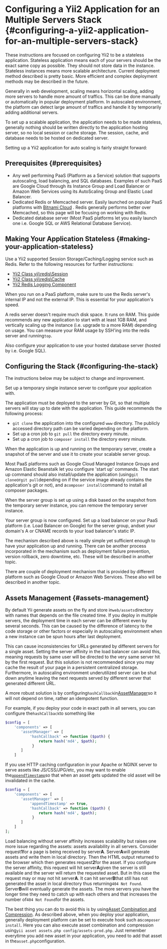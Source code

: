 # Configuring a Yii2 Application for an Multiple Servers Stack {#configuring-a-yii2-application-for-an-multiple-servers-stack}

These instructions are focused on configuring Yii2 to be a stateless application. Stateless application means each of your servers should be the exact same copy as possible. They should not store data in the instance. Stateless instances means more scalable architecture. Current deployment method described is pretty basic. More efficient and complex deployment methods may be described in the future.

Generally in web development, scaling means horizontal scaling, adding more servers to handle more amount of traffics. This can be done manually or automatically in popular deployment platform. In autoscaled environment, the platform can detect large amount of traffics and handle it by temporarily adding additional servers.

To set up a scalable application, the application needs to be made stateless, generally nothing should be written directly to the application hosting server, so no local session or cache storage. The session, cache, and database needs to be hosted on dedicated server.

Setting up a Yii2 application for auto scaling is fairly straight forward:

## Prerequisites {#prerequisites}

* Any well performing PaaS \(Platform as a Service\) solution that supports autoscaling, load balancing, and SQL databases. Examples of such PaaS are Google Cloud through its Instance Group and Load Balancer or Amazon Web Services using its AutoScaling Group and Elastic Load Balancer.
* Dedicated Redis or Memcached server. Easily launched on popular PaaS platforms with
  [Bitnami Cloud](https://bitnami.com/cloud)
  . Redis generally performs better over Memcached, so this page will be focusing on working with Redis.
* Dedicated database server \(Most PaaS platforms let you easily launch one i.e. Google SQL or AWS Relational Database Service\).

## Making Your Application Stateless {#making-your-application-stateless}

Use a Yii2 supported Session Storage/Caching/Logging service such as Redis. Refer to the following resources for further instructions:

* [Yii2 Class yii\redis\Session](http://www.yiiframework.com/doc-2.0/yii-redis-session.html)
* [Yii2 Class yii\redis\Cache](http://www.yiiframework.com/doc-2.0/yii-redis-cache.html)
* [Yii2 Redis Logging Component](https://github.com/JackyChan/yii2-redis-log)

When you run on a PaaS platform, make sure to use the Redis server's internal IP and not the external IP. This is essential for your application's speed.

A redis server doesn't require much disk space. It runs on RAM. This guide recommends any new application to start with at least 1GB RAM, and vertically scaling up the instance \(i.e. upgrade to a more RAM\) depending on usage. You can measure your RAM usage by SSH'ing into the redis server and running`top`.

Also configure your application to use your hosted database server \(hosted by i.e. Google SQL\).

## Configuring the Stack {#configuring-the-stack}

The instructions below may be subject to change and improvement.

Set up a temporary single instance server to configure your application with.

The application must be deployed to the server by Git, so that multiple servers will stay up to date with the application. This guide recommends the following process:

* `git clone`
  the application into the configured
  `www`
  directory. The publicly accessed directory path can be varied depending on the platform.
* Set up a cron job to
  `git pull`
  the directory every minute.
* Set up a cron job to
  `composer install`
  the directory every minute.

When the application is up and running on the temporary server, create a snapshot of the server and use it to create your scalable server group.

Most PaaS platforms such as Google Cloud Managed Instance Groups and Amazon Elastic Beanstalk let you configure 'start up' commands. The start up command should also install/update the application \(using`git clone`or`git pull`depending on if the service image already contains the application's git or not\), and a`composer install`command to install all composer packages.

When the server group is set up using a disk based on the snapshot from the temporary server instance, you can remove the temporary server instance.

Your server group is now configured. Set up a load balancer on your PaaS platform \(i.e. Load Balancer on Google\) for the server group, andset your domain's A or CNAME records to your load balancer's static IP.

The mechanism described above is really simple yet sufficient enough to have your application up and running. There can be another process incorporated in the mechanism such as deployment failure prevention, version rollback, zero downtime, etc. These will be described in another topic.

There are couple of deployment mechanism that is provided by different platform such as Google Cloud or Amazon Web Services. These also will be described in another topic.

## Assets Management {#assets-management}

By default Yii generate assets on the fly and store in`web/assets`directory with names that depends on the file created time. If you deploy in multiple servers, the deployment time in each server can be different even by several seconds. This can be caused by the difference of latency to the code storage or other factors or especially in autoscaling environment when a new instance can be spun hours after last deployment.

This can cause inconsistencies for URLs generated by different servers for a single asset. Setting the server affinity in the load balancer can avoid this, meaning requests by same user will be directed to the very same server hit by the first request. But this solution is not recommended since you may cache the result of your page in a persistent centralized storage. Furthermore, in autoscaling environment underutilized server can be shut down anytime leaving the next requests served by different server that generated different URL.

A more robust solution is by configuring`hashCallback`in[AssetManager](http://www.yiiframework.com/doc-2.0/yii-web-assetmanager.html#%24hashCallback-detail)so it will not depend on time, rather an idempotent function.

For example, if you deploy your code in exact path in all servers, you can configure the`hashCallback`to something like

```php
$config = [
    'components' => [
       'assetManager' => [
           'hashCallback' => function ($path) {
               return hash('md4', $path);
            }    
       ]
    ]

```

If you use HTTP caching configuration in your Apache or NGINX server to serve assets like JS/CSS/JPG/etc, you may want to enable the[`appendTimestamp`](http://www.yiiframework.com/doc-2.0/yii-web-assetmanager.html#%24appendTimestamp-detail)so that when an asset gets updated the old asset will be invalidated in the cache.

```php
$config = [
    'components' => [
       'assetManager' => [
           'appendTimestamp' => true,
           'hashCallback' => function ($path) {
               return hash('md4', $path);
            }    
       ]
    ]
];

```

Load balancing without server affinity increases scalability but raises one more issue regarding the assets: assets availability in all servers. Consider request**1**for a page is being received by server**A**. Server**A**will generate assets and write them in local directory. Then the HTML output returned to the browser which then generates request**2**for the asset. If you configure the server affinity, this request will hit server**A**given the server is still available and the server will return the requested asset. But in this case the request may or may not hit server**A**. It can hit server**B**that still has not generated the asset in local directory thus returning`404 Not Found`. Server**B**will eventually generate the assets. The more servers you have the longer time they need to catch up with each others and that increases the number of`404 Not Found`for the assets.

The best thing you can do to avoid this is by using[Asset Combination and Compression](http://www.yiiframework.com/doc-2.0/guide-structure-assets.html#combining-compressing-assets). As described above, when you deploy your application, generally deployment platform can be set to execute hook such as`composer install`. Here you can also execute asset combination and compression using`yii asset assets.php config/assets-prod.php`. Just remember everytime you add new asset in your application, you need to add that asset in the`asset.php`configuration.

